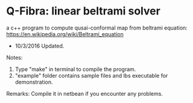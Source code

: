 
# Q-Fibra: linear beltrami solver 
a c++ program to compute qusai-conformal map from beltrami equation: https://en.wikipedia.org/wiki/Beltrami_equation
- 10/3/2016 Updated.

Notes:
1. Type "make" in terminal to  compile the program.
2. "example" folder contains sample files and lbs executable for demonstration.

Remarks:
Compile it in netbean if you encounter any problems.

